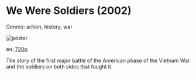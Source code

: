 # We Were Soldiers (2002)

Genres: action, history, war

![poster](http://image.tmdb.org/t/p/w500/kjG02l5Nqcgd3ZOb7aMBb9CIIIi.jpg)

en:
  [720p](magnet:?xt=urn:btih:95DCB8759C3FF0234A81E595EB4E5347062C4961&tr=udp://glotorrents.pw:6969/announce&tr=udp://tracker.opentrackr.org:1337/announce&tr=udp://torrent.gresille.org:80/announce&tr=udp://tracker.openbittorrent.com:80&tr=udp://tracker.coppersurfer.tk:6969&tr=udp://tracker.leechers-paradise.org:6969&tr=udp://p4p.arenabg.ch:1337&tr=udp://tracker.internetwarriors.net:1337)
  


The story of the first major battle of the American phase of the Vietnam War and the soldiers on both sides that fought it.